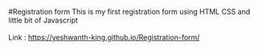 #Registration form
This is my first registration form using HTML CSS and little bit of Javascript
<br><br>
Link : https://yeshwanth-king.github.io/Registration-form/
